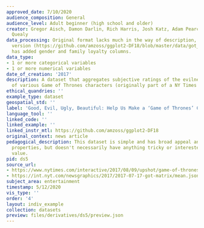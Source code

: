```yaml
---
approved_date: 7/10/2020
audience_composition: General
audience_level: Adult beginner (high school and older)
creator: Gregor Aisch, Damon Darlin, Rich Harris, Josh Katz, Adam Pearce and Kevin
  Quealy
data_processing: Original format lacks much in the way of description, but a processed
  version (https://github.com/amzoss/ggplot2-DF18/blob/master/data/got_ratings.csv)
  has added gender and family loyalty columns.
data_type:
- 1 or more categorical variables
- 1 or more numerical variables
date_of_creation: '2017'
description: A dataset that aggregates subjective ratings of the evilness and attractiveness
  of various Game of Thrones characters (originally part of a NY Times Upshot article).
ethical_quandries: ''
example_type: dataset
geospatial_std: ''
label: 'Good, Evil, Ugly, Beautiful: Help Us Make a ‘Game of Thrones’ Chart'
language_tool: ''
linked_code: ''
linked_example: ''
linked_instr_mtl: https://github.com/amzoss/ggplot2-DF18
original_context: news article
pedagogical_description: This dataset is simple and has broad appeal and useful data
  properties, but doesn't necessarily have anything tricky or interested of pedagogical
  value.
pid: ds5
source_url:
- https://www.nytimes.com/interactive/2017/08/09/upshot/game-of-thrones-chart.html
- https://int.nyt.com/newsgraphics/2017/2017-07-17-got-matrix/mean.json
subject_area: entertainment
timestamp: 5/12/2020
vis_type: ''
order: '4'
layout: indiv_example
collection: datasets
preview: files/derivatives/ds5/preview.json
---
```

